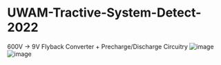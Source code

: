 # UWAM-Tractive-System-Detect-2022
600V -> 9V Flyback Converter + Precharge/Discharge Circuitry
![image](https://user-images.githubusercontent.com/94115268/187105938-bcc22a1e-1829-4bb6-aac0-e450868958eb.png)
![image](https://user-images.githubusercontent.com/94115268/187106088-d718ce93-bfd8-4cfa-927d-bef56a964a33.png)

